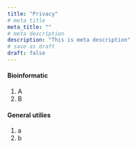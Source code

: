```yaml
---
title: "Privacy"
# meta title
meta_title: ""
# meta description
description: "This is meta description"
# save as draft
draft: false
---
```


#### Bioinformatic

1. A
1. B

#### General utilies 

1. a
1. b
